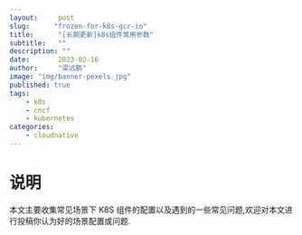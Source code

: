```yaml
---
layout:     post 
slug:      "frozen-for-k8s-gcr-io"
title:      "[长期更新]k8s组件常用参数"
subtitle:   ""
description: ""
date:       2023-02-16
author:     "梁远鹏"
image: "img/banner-pexels.jpg"
published: true
tags:
    - k8s
    - cncf
    - kubernetes
categories: 
    - cloudnative
---
```



# 说明

本文主要收集常见场景下 K8S 组件的配置以及遇到的一些常见问题,欢迎对本文进行投稿你认为好的场景配置或问题.

